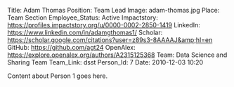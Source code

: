 Title: Adam Thomas
Position: Team Lead
Image: adam-thomas.jpg
Place: Team Section
Employee_Status: Active
Impactstory: https://profiles.impactstory.org/u/0000-0002-2850-1419
LinkedIn: https://www.linkedin.com/in/adamgthomas1/
Scholar: https://scholar.google.com/citations?user=z89s3-8AAAAJ&amp;hl=en
GitHub: https://github.com/agt24
OpenAlex: https://explore.openalex.org/authors/A2315125368
Team: Data Science and Sharing Team
Team_Link: dsst
Person_Id: 7
Date: 2010-12-03 10:20

Content about Person 1 goes here.